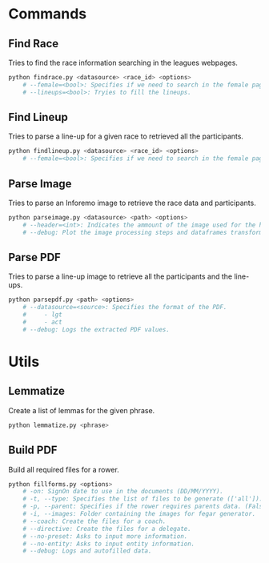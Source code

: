 # Commands

## Find Race

Tries to find the race information searching in the leagues webpages.

```sh
python findrace.py <datasource> <race_id> <options>
    # --female=<bool>: Specifies if we need to search in the female pages.
    # --lineups=<bool>: Tryies to fill the lineups.
```

## Find Lineup

Tries to parse a line-up for a given race to retrieved all the participants.

```sh
python findlineup.py <datasource> <race_id> <options>
    # --female=<bool>: Specifies if we need to search in the female pages.
```

## Parse Image

Tries to parse an Inforemo image to retrieve the race data and participants.

```sh
python parseimage.py <datasource> <path> <options>
    # --header=<int>: Indicates the ammount of the image used for the header (default = 3) representing 1/3.
    # --debug: Plot the image processing steps and dataframes transformations done.
```

## Parse PDF

Tries to parse a line-up image to retrieve all the participants and the line-ups.

```sh
python parsepdf.py <path> <options>
    # --datasource=<source>: Specifies the format of the PDF.
    #     - lgt
    #     - act
    # --debug: Logs the extracted PDF values.
```

# Utils

## Lemmatize

Create a list of lemmas for the given phrase.

```sh
python lemmatize.py <phrase>
```

## Build PDF

Build all required files for a rower.

```sh
python fillforms.py <options>
    # -on: SignOn date to use in the documents (DD/MM/YYYY).
    # -t, --type: Specifies the list of files to be generate (['all']). ['national', 'image', 'fegar', 'xogade', 'all']
    # -p, --parent: Specifies if the rower requires parents data. (False)
    # -i, --images: Folder containing the images for fegar generator.
    # --coach: Create the files for a coach.
    # --directive: Create the files for a delegate.
    # --no-preset: Asks to input more information.
    # --no-entity: Asks to input entity information.
    # --debug: Logs and autofilled data.
```
